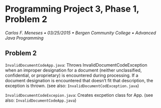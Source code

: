 # Programming Project 3, Phase 1, Problem 2
*Carlos F. Meneses • 03/25/2015 • Bergen Community College • Advanced Java Programming*

## Problem 2
`InvalidDocumentCodeApp.java`: Throws InvalidDocumentCodeException when an improper designation for a document (neither unclassified, confidential, or proprietary) is encountered during processing. If a document designation is encountered that doesn’t fit that description, the exception is thrown. (see also: `InvalidDocumentCodException.java`)

`InvalidDocumentCodeExcepion.java`: Creates excpetion class for App. (see also: `InvalidDocumentCodeApp.java`)
